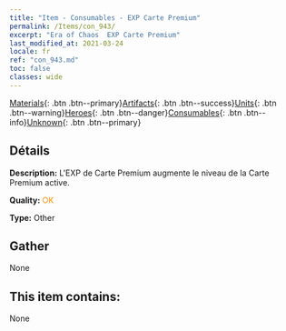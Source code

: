 ```yaml
---
title: "Item - Consumables - EXP Carte Premium"
permalink: /Items/con_943/
excerpt: "Era of Chaos  EXP Carte Premium"
last_modified_at: 2021-03-24
locale: fr
ref: "con_943.md"
toc: false
classes: wide
---
```

 [Materials](/fr/Items/){: .btn .btn--primary}[Artifacts](/fr/Items/Artifacts/){: .btn .btn--success}[Units](/fr/Items/Units/){: .btn .btn--warning}[Heroes](/fr/Items/Heroes/){: .btn .btn--danger}[Consumables](/fr/Items/Consumables/){: .btn .btn--info}[Unknown](/fr/Items/Unknown/){: .btn .btn--primary}

## Détails
 **Description:** L'EXP de Carte Premium augmente le niveau de la Carte Premium active.

 **Quality:** <span style="color: #FF8C00">OK</span>

 **Type:** Other

## Gather

  None

## This item contains:

  None

